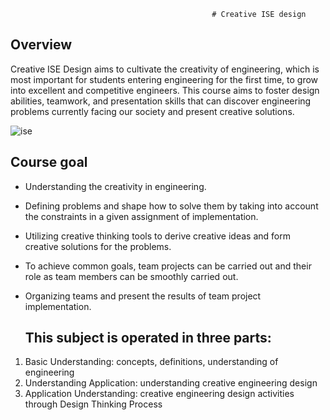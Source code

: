                                                  # Creative ISE design

  ## Overview 
Creative ISE Design aims to cultivate the creativity of engineering, which is most important for students entering engineering for the first time, to grow into excellent and competitive engineers. This course aims to foster design abilities, teamwork, and presentation skills that can discover engineering problems currently facing our society and present creative solutions.

![ise](https://github.com/Nillufar/Creative_ISE_design/assets/143571318/d2cd6f37-3041-4f9d-9991-1a68c086844d)

  ## Course goal
- Understanding the creativity in engineering.
- Defining problems and shape how to solve them by taking into account the constraints in a given assignment of implementation.
- Utilizing creative thinking tools to derive creative ideas and form creative solutions for the problems.
- To achieve common goals, team projects can be carried out and their role as team members can be smoothly carried out.
- Organizing teams and present the results of team project implementation.

  ## This subject is operated in three parts:
1. Basic Understanding: concepts, definitions, understanding of engineering
2. Understanding Application: understanding creative engineering design
3. Application Understanding: creative engineering design activities through Design Thinking Process
